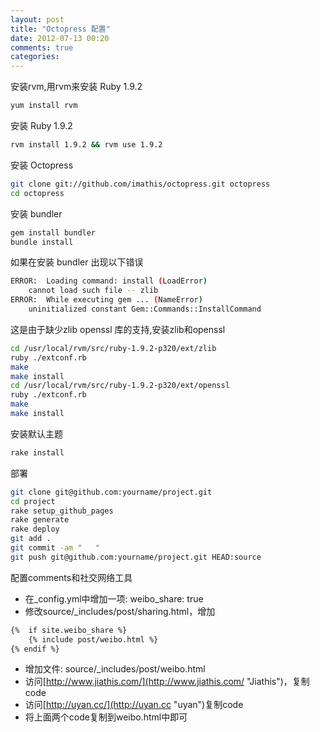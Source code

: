```yaml
---
layout: post
title: "Octopress 配置"
date: 2012-07-13 00:20
comments: true
categories: 
---
```


安装rvm,用rvm来安装 Ruby 1.9.2
``` bash
yum install rvm
```

安装 Ruby 1.9.2
``` bash
rvm install 1.9.2 && rvm use 1.9.2
```

安装 Octopress
``` bash
git clone git://github.com/imathis/octopress.git octopress
cd octopress
```

安装 bundler
``` bash
gem install bundler
bundle install
```

如果在安装 bundler 出现以下错误
``` bash
ERROR:  Loading command: install (LoadError)
    cannot load such file -- zlib
ERROR:  While executing gem ... (NameError)
    uninitialized constant Gem::Commands::InstallCommand
```

这是由于缺少zlib openssl 库的支持,安装zlib和openssl
``` bash
cd /usr/local/rvm/src/ruby-1.9.2-p320/ext/zlib
ruby ./extconf.rb
make
make install
cd /usr/local/rvm/src/ruby-1.9.2-p320/ext/openssl
ruby ./extconf.rb
make
make install
```

安装默认主题
``` bash
rake install
```

部署
``` bash 
git clone git@github.com:yourname/project.git
cd project
rake setup_github_pages
rake generate
rake deploy
git add .
git commit -am "   "
git push git@github.com:yourname/project.git HEAD:source
```
配置comments和社交网络工具

* 在_config.yml中增加一项: weibo_share: true
* 修改source/_includes/post/sharing.html，增加

``` bash
{%  if site.weibo_share %}
	{% include post/weibo.html %}
{% endif %}
```
* 增加文件: source/_includes/post/weibo.html
* 访问[http://www.jiathis.com/](http://www.jiathis.com/ "Jiathis")，复制code
* 访问[http://uyan.cc/](http://uyan.cc "uyan")复制code
* 将上面两个code复制到weibo.html中即可

